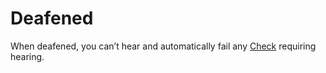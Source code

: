 ---
---

# Deafened

When deafened, you can’t hear and automatically fail any [Check](../Game%20Procedures/Check.md) requiring hearing.

